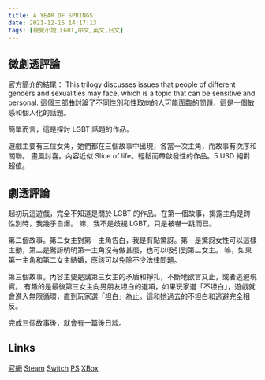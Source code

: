 ```yaml
---
title: A YEAR OF SPRINGS
date: 2021-12-15 14:17:13
tags: [視覺小說,LGBT,中文,英文,日文]
---
```

## 微劇透評論

官方簡介的結尾：
This trilogy discusses issues that people of different genders and sexualities may face, which is a topic that can be sensitive and personal.
這個三部曲討論了不同性別和性取向的人可能面臨的問題，這是一個敏感和個人化的話題。

簡單而言，這是探討 LGBT 話題的作品。

遊戲主要有三位女角，她們都在三個故事中出現，各當一次主角，而故事有次序和關聯。
畫風討喜。內容近似 Slice of life。輕鬆而帶啟發性的作品。5 USD 絕對超值。

## 劇透評論

起初玩這遊戲，完全不知道是關於 LGBT 的作品。在第一個故事，揭露主角是跨性別時，我幾乎自爆。
嘛，我不是歧視 LGBT，只是被嚇一跳而已。

第二個故事。第二女主對第一主角告白，我是有點驚訝。第一是驚訝女性可以這樣主動，第二是驚訝明明第一主角沒有做甚麼，也可以吸引到第二女主。
嘛，如果第一主角和第二女主結婚，應該可以免除不少法律問題。

第三個故事。內容主要是講第三女主的矛盾和掙扎，不斷地欲言又止，或者逃避現實。
有趣的是最後第三女主向男朋友坦白的選項，如果玩家選「不坦白」，遊戲就會進入無限循環，直到玩家選「坦白」為止。這和她過去的不坦白和逃避完全相反。

完成三個故事後，就會有一篇後日談。

## Links

[官網](https://ayearofsprings.crd.co/)
[Steam](https://store.steampowered.com/app/1688580/A_YEAR_OF_SPRINGS/)
[Switch](https://www.nintendo.com/games/detail/a-year-of-springs-switch/)
[PS](https://store.playstation.com/en-us/concept/10003810)
[XBox](https://www.xbox.com/en-US/games/store/a-year-of-springs/9MVSDLX60BND)
